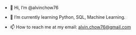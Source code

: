 - 👋 Hi, I’m @alvinchow76

- 🌱 I’m currently learning Python, SQL, Machine Learning.

- 📫 How to reach me at my email: alvin.chow76@gmail.com

<!---
alvinchow76/alvinchow76 is a ✨ special ✨ repository because its `README.md` (this file) appears on your GitHub profile.
You can click the Preview link to take a look at your changes.
--->
